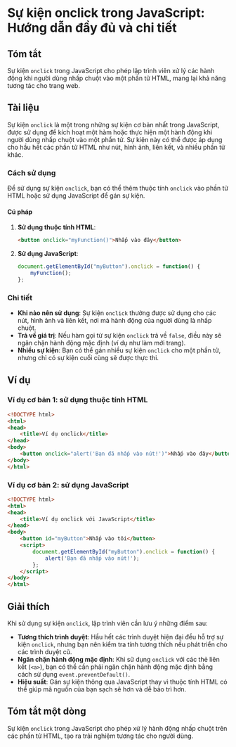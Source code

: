 <!--
Meta Description: # Sự kiện onclick trong JavaScript: Hướng dẫn đầy đủ và chi tiết ## Tóm tắt Sự kiện `onclick` trong JavaScript cho phép lập trình viên xử lý các hành ...
Meta Keywords: onclick, kiện, html, dụng, javascript
-->

# Sự kiện onclick trong JavaScript: Hướng dẫn đầy đủ và chi tiết

## Tóm tắt
Sự kiện `onclick` trong JavaScript cho phép lập trình viên xử lý các hành động khi người dùng nhấp chuột vào một phần tử HTML, mang lại khả năng tương tác cho trang web.

## Tài liệu
Sự kiện `onclick` là một trong những sự kiện cơ bản nhất trong JavaScript, được sử dụng để kích hoạt một hàm hoặc thực hiện một hành động khi người dùng nhấp chuột vào một phần tử. Sự kiện này có thể được áp dụng cho hầu hết các phần tử HTML như nút, hình ảnh, liên kết, và nhiều phần tử khác.

### Cách sử dụng
Để sử dụng sự kiện `onclick`, bạn có thể thêm thuộc tính `onclick` vào phần tử HTML hoặc sử dụng JavaScript để gán sự kiện. 

#### Cú pháp
1. **Sử dụng thuộc tính HTML**:
   ```html
   <button onclick="myFunction()">Nhấp vào đây</button>
   ```

2. **Sử dụng JavaScript**:
   ```javascript
   document.getElementById("myButton").onclick = function() {
       myFunction();
   };
   ```

### Chi tiết
- **Khi nào nên sử dụng**: Sự kiện `onclick` thường được sử dụng cho các nút, hình ảnh và liên kết, nơi mà hành động của người dùng là nhấp chuột.
- **Trả về giá trị**: Nếu hàm gọi từ sự kiện `onclick` trả về `false`, điều này sẽ ngăn chặn hành động mặc định (ví dụ như làm mới trang).
- **Nhiều sự kiện**: Bạn có thể gán nhiều sự kiện `onclick` cho một phần tử, nhưng chỉ có sự kiện cuối cùng sẽ được thực thi.

## Ví dụ
### Ví dụ cơ bản 1: sử dụng thuộc tính HTML
```html
<!DOCTYPE html>
<html>
<head>
    <title>Ví dụ onclick</title>
</head>
<body>
    <button onclick="alert('Bạn đã nhấp vào nút!')">Nhấp vào đây</button>
</body>
</html>
```

### Ví dụ cơ bản 2: sử dụng JavaScript
```html
<!DOCTYPE html>
<html>
<head>
    <title>Ví dụ onclick với JavaScript</title>
</head>
<body>
    <button id="myButton">Nhấp vào tôi</button>
    <script>
        document.getElementById("myButton").onclick = function() {
            alert('Bạn đã nhấp vào nút!');
        };
    </script>
</body>
</html>
```

## Giải thích
Khi sử dụng sự kiện `onclick`, lập trình viên cần lưu ý những điểm sau:
- **Tương thích trình duyệt**: Hầu hết các trình duyệt hiện đại đều hỗ trợ sự kiện `onclick`, nhưng bạn nên kiểm tra tính tương thích nếu phát triển cho các trình duyệt cũ.
- **Ngăn chặn hành động mặc định**: Khi sử dụng `onclick` với các thẻ liên kết (`<a>`), bạn có thể cần phải ngăn chặn hành động mặc định bằng cách sử dụng `event.preventDefault()`.
- **Hiệu suất**: Gán sự kiện thông qua JavaScript thay vì thuộc tính HTML có thể giúp mã nguồn của bạn sạch sẽ hơn và dễ bảo trì hơn.

## Tóm tắt một dòng
Sự kiện `onclick` trong JavaScript cho phép xử lý hành động nhấp chuột trên các phần tử HTML, tạo ra trải nghiệm tương tác cho người dùng.